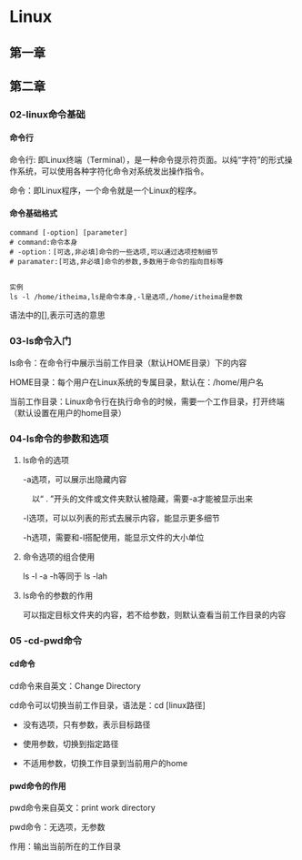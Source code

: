 # Linux

## 第一章

## 第二章

### 02-linux命令基础

#### 命令行

命令行: 即Linux终端（Terminal），是一种命令提示符页面。以纯“字符”的形式操作系统，可以使用各种字符化命令对系统发出操作指令。

命令：即Linux程序，一个命令就是一个Linux的程序。

#### 命令基础格式

``` 
command [-option] [parameter]
# command:命令本身
# -option：[可选,非必填]命令的一些选项,可以通过选项控制细节
# paramater:[可选,非必填]命令的参数,多数用于命令的指向目标等


实例
ls -l /home/itheima,ls是命令本身,-l是选项,/home/itheima是参数
```

语法中的[],表示可选的意思

### 03-ls命令入门

ls命令：在命令行中展示当前工作目录（默认HOME目录）下的内容

HOME目录：每个用户在Linux系统的专属目录，默认在：/home/用户名

当前工作目录：Linux命令行在执行命令的时候，需要一个工作目录，打开终端（默认设置在用户的home目录）

### 04-ls命令的参数和选项

1. ls命令的选项
   
   -a选项，可以展示出隐藏内容
   
       以“ . ”开头的文件或文件夹默认被隐藏，需要-a才能被显示出来
   
   -l选项，可以以列表的形式去展示内容，能显示更多细节
   
   -h选项，需要和-l搭配使用，能显示文件的大小单位

2. 命令选项的组合使用
   
    ls -l -a -h等同于 ls -lah

3. ls命令的参数的作用
   
   可以指定目标文件夹的内容，若不给参数，则默认查看当前工作目录的内容

### 05 -cd-pwd命令

#### cd命令

cd命令来自英文：Change Directory

cd命令可以切换当前工作目录，语法是：cd [linux路径]

* 没有选项，只有参数，表示目标路径

* 使用参数，切换到指定路径

* 不适用参数，切换工作目录到当前用户的home

#### pwd命令的作用

pwd命令来自英文：print work directory

pwd命令：无选项，无参数

作用：输出当前所在的工作目录


